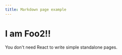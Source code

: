 ```yaml
---
title: Markdown page example
---
```


# I am Foo2!!

You don't need React to write simple standalone pages.
